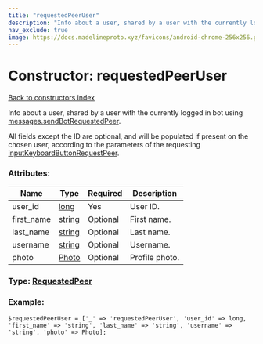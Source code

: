 ```yaml
---
title: "requestedPeerUser"
description: "Info about a user, shared by a user with the currently logged in bot using messages.sendBotRequestedPeer."
nav_exclude: true
image: https://docs.madelineproto.xyz/favicons/android-chrome-256x256.png
---
```

# Constructor: requestedPeerUser  
[Back to constructors index](/API_docs/constructors/index.html)



Info about a user, shared by a user with the currently logged in bot using [messages.sendBotRequestedPeer](../methods/messages.sendBotRequestedPeer.html).

All fields except the ID are optional, and will be populated if present on the chosen user, according to the parameters of the requesting [inputKeyboardButtonRequestPeer](../constructors/inputKeyboardButtonRequestPeer.html).

### Attributes:

| Name     |    Type       | Required | Description |
|----------|---------------|----------|-------------|
|user\_id|[long](/API_docs/types/long.html) | Yes|User ID.|
|first\_name|[string](/API_docs/types/string.html) | Optional|First name.|
|last\_name|[string](/API_docs/types/string.html) | Optional|Last name.|
|username|[string](/API_docs/types/string.html) | Optional|Username.|
|photo|[Photo](/API_docs/types/Photo.html) | Optional|Profile photo.|



### Type: [RequestedPeer](/API_docs/types/RequestedPeer.html)


### Example:

```
$requestedPeerUser = ['_' => 'requestedPeerUser', 'user_id' => long, 'first_name' => 'string', 'last_name' => 'string', 'username' => 'string', 'photo' => Photo];
```  
